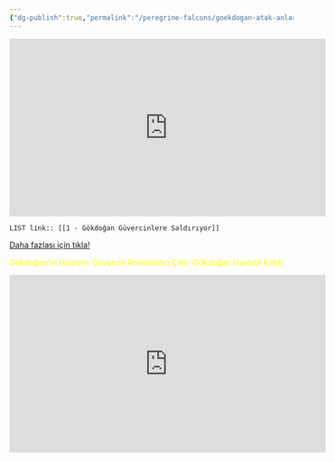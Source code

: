 ```yaml
---
{"dg-publish":true,"permalink":"/peregrine-falcons/goekdogan-atak-anlari-0/1-goekdogan-guevercinlere-saldiriyor/","updated":"2024-09-21T16:42:51.818+03:00"}
---
```


<iframe width="560" height="315" src="https://www.youtube.com/embed/OFvSOXEBtaw?si=Y9sbQhVqLbt82Lh9" title="YouTube video player" frameborder="0" allow="accelerometer; autoplay; clipboard-write; encrypted-media; gyroscope; picture-in-picture; web-share" referrerpolicy="strict-origin-when-cross-origin" allowfullscreen></iframe>

`LIST link:: [[1 - Gökdoğan Güvercinlere Saldırıyor]] `

[Daha fazlası için tıkla!](https://www.youtube.com/@falconperegrineandpigeon354)

<font color="#ffff00">Gökdoğan'ın Hüsranı: Güvercin Ronaldinho Çıktı, Gökdoğan Havada Kaldı!</font>

<iframe width="560" height="315" src="https://www.youtube.com/embed/YkmDKswh1PA?si=VHdmO3sAQPNql3d5" title="YouTube video player" frameborder="0" allow="accelerometer; autoplay; clipboard-write; encrypted-media; gyroscope; picture-in-picture; web-share" referrerpolicy="strict-origin-when-cross-origin" allowfullscreen></iframe>

